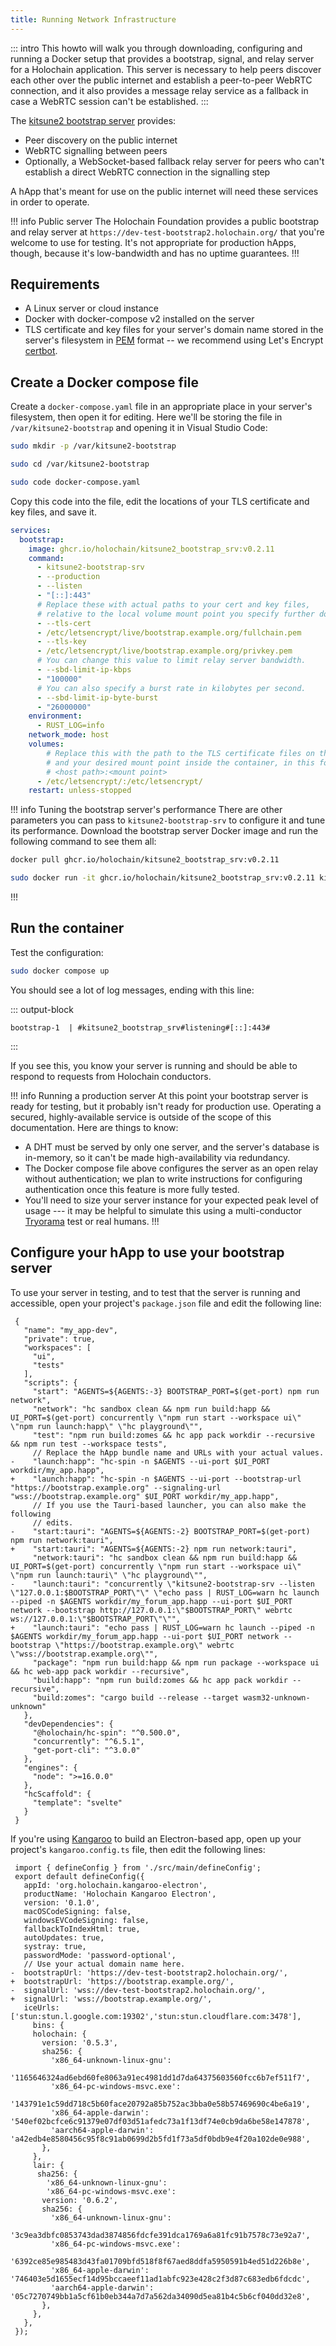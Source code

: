 ```yaml
---
title: Running Network Infrastructure
---
```


::: intro
This howto will walk you through downloading, configuring and running a Docker setup that provides a bootstrap, signal, and relay server for a Holochain application. This server is necessary to help peers discover each other over the public internet and establish a peer-to-peer WebRTC connection, and it also provides a message relay service as a fallback in case a WebRTC session can't be established.
:::

The [kitsune2 bootstrap server](https://github.com/holochain/kitsune2/tree/main/crates/bootstrap_srv) provides:

* Peer discovery on the public internet
* WebRTC signalling between peers
* Optionally, a WebSocket-based fallback relay server for peers who can't establish a direct WebRTC connection in the signalling step

A hApp that's meant for use on the public internet will need these services in order to operate.

!!! info Public server
The Holochain Foundation provides a public bootstrap and relay server at `https://dev-test-bootstrap2.holochain.org/` that you're welcome to use for testing. It's not appropriate for production hApps, though, because it's low-bandwidth and has no uptime guarantees.
!!!

## Requirements

* A Linux server or cloud instance
* Docker with docker-compose v2 installed on the server
* TLS certificate and key files for your server's domain name stored in the server's filesystem in [PEM](https://en.wikipedia.org/wiki/Privacy-Enhanced_Mail) format -- we recommend using Let's Encrypt [certbot](https://certbot.eff.org/).

## Create a Docker compose file

Create a `docker-compose.yaml` file in an appropriate place in your server's filesystem, then open it for editing. Here we'll be storing the file in `/var/kitsune2-bootstrap` and opening it in Visual Studio Code:

```bash
sudo mkdir -p /var/kitsune2-bootstrap
```
```bash
sudo cd /var/kitsune2-bootstrap
```
```bash
sudo code docker-compose.yaml
```

Copy this code into the file, edit the locations of your TLS certificate and key files, and save it.

<!-- TODO(upgrade): Update the docker image URL -->
```yaml
services:
  bootstrap:
    image: ghcr.io/holochain/kitsune2_bootstrap_srv:v0.2.11
    command:
      - kitsune2-bootstrap-srv
      - --production
      - --listen
      - "[::]:443"
      # Replace these with actual paths to your cert and key files,
      # relative to the local volume mount point you specify further down.
      - --tls-cert
      - /etc/letsencrypt/live/bootstrap.example.org/fullchain.pem
      - --tls-key
      - /etc/letsencrypt/live/bootstrap.example.org/privkey.pem
      # You can change this value to limit relay server bandwidth.
      - --sbd-limit-ip-kbps
      - "100000"
      # You can also specify a burst rate in kilobytes per second.
      - --sbd-limit-ip-byte-burst
      - "26000000"
    environment:
      - RUST_LOG=info
    network_mode: host
    volumes:
        # Replace this with the path to the TLS certificate files on the host
        # and your desired mount point inside the container, in this format:
        # <host path>:<mount point>
      - /etc/letsencrypt/:/etc/letsencrypt/
    restart: unless-stopped
```

!!! info Tuning the bootstrap server's performance
There are other parameters you can pass to `kitsune2-bootstrap-srv` to configure it and tune its performance. Download the bootstrap server Docker image and run the following command to see them all:

<!-- TODO(upgrade): Update the docker image URL -->
```bash
docker pull ghcr.io/holochain/kitsune2_bootstrap_srv:v0.2.11
```
```bash
sudo docker run -it ghcr.io/holochain/kitsune2_bootstrap_srv:v0.2.11 kitsune2-bootstrap-srv --help
```
!!!

## Run the container

Test the configuration:

```bash
sudo docker compose up
```

You should see a lot of log messages, ending with this line:

::: output-block
```text
bootstrap-1  | #kitsune2_bootstrap_srv#listening#[::]:443#
```
:::

If you see this, you know your server is running and should be able to respond to requests from Holochain conductors.

!!! info Running a production server
At this point your bootstrap server is ready for testing, but it probably isn't ready for production use. Operating a secured, highly-available service is outside of the scope of this documentation. Here are things to know:

* A DHT must be served by only one server, and the server's database is in-memory,<!-- TODO: check that fact --> so it can't be made high-availability via redundancy.
* The Docker compose file above configures the server as an open relay without authentication; we plan to write instructions for configuring authentication once this feature is more fully tested.
* You'll need to size your server instance for your expected peak level of usage --- it may be helpful to simulate this using a multi-conductor [Tryorama](/build/testing-with-tryorama/) test or real humans.
!!!

## Configure your hApp to use your bootstrap server

<!-- TODO: eventually it should be possible to specify the server URLs in the DNA manifest. When that happens, add instructions here. See https://github.com/holochain/holochain/issues/4761 -->

To use your server in testing, and to test that the server is running and accessible, open your project's `package.json` file and edit the following line:

<!-- TODO(upgrade): update the package.json file with any changes, and bump dep version numbers -->

```diff:json
 {
   "name": "my_app-dev",
   "private": true,
   "workspaces": [
     "ui",
     "tests"
   ],
   "scripts": {
     "start": "AGENTS=${AGENTS:-3} BOOTSTRAP_PORT=$(get-port) npm run network",
     "network": "hc sandbox clean && npm run build:happ && UI_PORT=$(get-port) concurrently \"npm run start --workspace ui\" \"npm run launch:happ\" \"hc playground\"",
     "test": "npm run build:zomes && hc app pack workdir --recursive && npm run test --workspace tests",
     // Replace the hApp bundle name and URLs with your actual values.
-    "launch:happ": "hc-spin -n $AGENTS --ui-port $UI_PORT workdir/my_app.happ",
+    "launch:happ": "hc-spin -n $AGENTS --ui-port --bootstrap-url "https://bootstrap.example.org" --signaling-url "wss://bootstrap.example.org" $UI_PORT workdir/my_app.happ",
     // If you use the Tauri-based launcher, you can also make the following
     // edits.
-    "start:tauri": "AGENTS=${AGENTS:-2} BOOTSTRAP_PORT=$(get-port) npm run network:tauri",
+    "start:tauri": "AGENTS=${AGENTS:-2} npm run network:tauri",
     "network:tauri": "hc sandbox clean && npm run build:happ && UI_PORT=$(get-port) concurrently \"npm run start --workspace ui\" \"npm run launch:tauri\" \"hc playground\"",
-    "launch:tauri": "concurrently \"kitsune2-bootstrap-srv --listen \"127.0.0.1:$BOOTSTRAP_PORT\"\" \"echo pass | RUST_LOG=warn hc launch --piped -n $AGENTS workdir/my_forum_app.happ --ui-port $UI_PORT network --bootstrap http://127.0.0.1:\"$BOOTSTRAP_PORT\" webrtc ws://127.0.0.1:\"$BOOTSTRAP_PORT\"\"",
+    "launch:tauri": "echo pass | RUST_LOG=warn hc launch --piped -n $AGENTS workdir/my_forum_app.happ --ui-port $UI_PORT network --bootstrap \"https://bootstrap.example.org\" webrtc \"wss://bootstrap.example.org\"",
     "package": "npm run build:happ && npm run package --workspace ui && hc web-app pack workdir --recursive",
     "build:happ": "npm run build:zomes && hc app pack workdir --recursive",
     "build:zomes": "cargo build --release --target wasm32-unknown-unknown"
   },
   "devDependencies": {
     "@holochain/hc-spin": "^0.500.0",
     "concurrently": "^6.5.1",
     "get-port-cli": "^3.0.0"
   },
   "engines": {
     "node": ">=16.0.0"
   },
   "hcScaffold": {
     "template": "svelte"
   }
 }
```

If you're using [Kangaroo](https://github.com/holochain/kangaroo-electron) to build an Electron-based app, open up your project's `kangaroo.config.ts` file, then edit the following lines:

<!-- TODO(upgrade): Update Holochain/lair versions and hashes as needed -->

```diff:typescript
 import { defineConfig } from './src/main/defineConfig';
 export default defineConfig({
   appId: 'org.holochain.kangaroo-electron',
   productName: 'Holochain Kangaroo Electron',
   version: '0.1.0',
   macOSCodeSigning: false,
   windowsEVCodeSigning: false,
   fallbackToIndexHtml: true,
   autoUpdates: true,
   systray: true,
   passwordMode: 'password-optional',
   // Use your actual domain name here.
-  bootstrapUrl: 'https://dev-test-bootstrap2.holochain.org/',
+  bootstrapUrl: 'https://bootstrap.example.org/',
-  signalUrl: 'wss://dev-test-bootstrap2.holochain.org/',
+  signalUrl: 'wss://bootstrap.example.org/',
   iceUrls: ['stun:stun.l.google.com:19302','stun:stun.cloudflare.com:3478'],
     bins: {
     holochain: {
       version: '0.5.3',
       sha256: {
         'x86_64-unknown-linux-gnu':
           '1165646324ad6ebd60fe8063a91ec4981dd1d7da64375603560fcc6b7ef511f7',
         'x86_64-pc-windows-msvc.exe':
           '143791e1c59dd718c5b60face20792a85b752ac3bba0e58b57469690c4be6a19',
         'x86_64-apple-darwin': '540ef02bcfce6c91379e07df03d51afedc73a1f13df74e0cb9da6be58e147878',
         'aarch64-apple-darwin': 'a42edb4e8580456c95f8c91ab0699d2b5fd1f73a5df0bdb9e4f20a102de0e988',
       },
     },
     lair: {
      sha256: {
        'x86_64-unknown-linux-gnu':
        'x86_64-pc-windows-msvc.exe':
       version: '0.6.2',
       sha256: {
         'x86_64-unknown-linux-gnu':
           '3c9ea3dbfc0853743dad3874856fdcfe391dca1769a6a81fc91b7578c73e92a7',
         'x86_64-pc-windows-msvc.exe':
           '6392ce85e985483d43fa01709bfd518f8f67aed8ddfa5950591b4ed51d226b8e',
         'x86_64-apple-darwin': '746403e5d1655ecf14d95bccaeef11ad1abfc923e428c2f3d87c683edb6fdcdc',
         'aarch64-apple-darwin': '05c7270749bb1a5cf61b0eb344a7d7a562da34090d5ea81b4c5b6cf040dd32e8',
       },
     },
   },
 });
```

<!-- TODO: write about hardening; e.g., requiring authentication -->